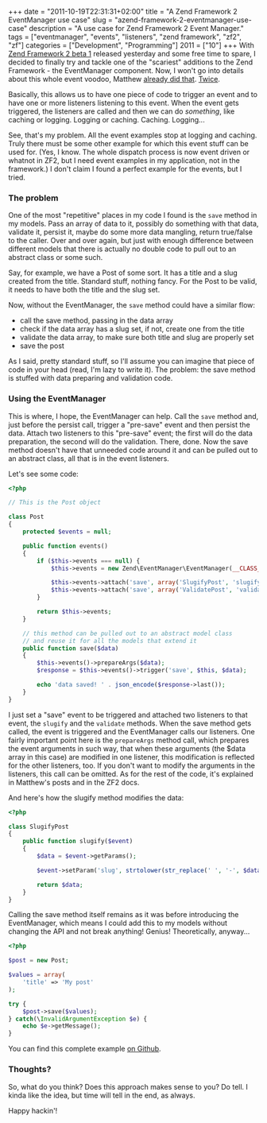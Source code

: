 +++
date = "2011-10-19T22:31:31+02:00"
title = "A Zend Framework 2 EventManager use case"
slug = "azend-framework-2-eventmanager-use-case"
description = "A use case for Zend Framework 2 Event Manager."
tags = ["eventmanager", "events", "listeners", "zend framework", "zf2", "zf"]
categories = ["Development", "Programming"]
2011 = ["10"]
+++
With <a href="http://framework.zend.com/zf2/blog/entry/Zend-Framework-2-0-0beta1-Released">Zend Framework 2 beta 1</a> released yesterday and some free time to spare, I decided to finally try and tackle one of the "scariest" additions to the Zend Framework - the EventManager component. Now, I won't go into details about this whole event voodoo, Matthew <a href="http://weierophinney.net/matthew/archives/251-Aspects,-Filters,-and-Signals,-Oh,-My!.html">already did that</a>. <a href="http://weierophinney.net/matthew/archives/266-Using-the-ZF2-EventManager.html">Twice</a>.

Basically, this allows us to have one piece of code to trigger an event and to have one or more listeners listening to this event. When the event gets triggered, the listeners are called and then we can do *something*, like caching or logging. Logging or caching. Caching. Logging...

See, that's my problem. All the event examples stop at logging and caching. Truly there must be some other example for which this event stuff can be used for. (Yes, I know. The whole dispatch process is now event driven or whatnot in ZF2, but I need event examples in my application, not in the framework.) I don't claim I found a perfect example for the events, but I tried.

<h3>The problem</h3>

One of the most "repetitive" places in my code I found is the <code>save</code> method in my models. Pass an array of data to it, possibly do something with that data, validate it, persist it, maybe do some more data mangling, return true/false to the caller. Over and over again, but just with enough difference between different models that there is actually no double code to pull out to an abstract class or some such.

Say, for example, we have a Post of some sort. It has a title and a slug created from the title. Standard stuff, nothing fancy. For the Post to be valid, it needs to have both the title and the slug set.

Now, without the EventManager, the <code>save</code> method could have a similar flow:

<ul>
<li>call the save method, passing in the data array</li>
<li>check if the data array has a slug set, if not, create one from the title</li>
<li>validate the data array, to make sure both title and slug are properly set</li>
<li>save the post</li>
</ul>

As I said, pretty standard stuff, so I'll assume you can imagine that piece of code in your head (read, I'm lazy to write it). The problem: the save method is stuffed with data preparing and validation code.

<h3>Using the EventManager</h3>

This is where, I hope, the EventManager can help. Call the <code>save</code> method and, just before the persist call, trigger a "pre-save" event and then persist the data. Attach two listeners to this "pre-save" event; the first will do the data preparation, the second will do the validation. There, done. Now the save method doesn't have that unneeded code around it and can be pulled out to an abstract class, all that is in the event listeners.

Let's see some code:

``` php
<?php

// This is the Post object

class Post
{
    protected $events = null;

    public function events()
    {
        if ($this->events === null) {
            $this->events = new Zend\EventManager\EventManager(__CLASS__);

            $this->events->attach('save', array('SlugifyPost', 'slugify'), 100);
            $this->events->attach('save', array('ValidatePost', 'validate'), 90);
        }

        return $this->events;
    }

    // this method can be pulled out to an abstract model class
    // and reuse it for all the models that extend it
    public function save($data)
    {
        $this->events()->prepareArgs($data);
        $response = $this->events()->trigger('save', $this, $data);

        echo 'data saved! ' . json_encode($response->last());
    }
}
```
I just set a "save" event to be triggered and attached two listeners to that event, the <code>slugify</code> and the <code>validate</code> methods. When the save method gets called, the event is triggered and the EventManager calls our listeners. One fairly important point here is the <code>prepareArgs</code> method call, which prepares the event arguments in such way, that when these arguments (the $data array in this case) are modified in one listener, this modification is reflected for the other listeners, too. If you don't want to modify the arguments in the listeners, this call can be omitted. As for the rest of the code, it's explained in Matthew's posts and in the ZF2 docs.

And here's how the slugify method modifies the data:

``` php
<?php

class SlugifyPost
{
    public function slugify($event)
    {
        $data = $event->getParams();

        $event->setParam('slug', strtolower(str_replace(' ', '-', $data['title'])));

        return $data;
    }
}
```
Calling the save method itself remains as it was before introducing the EventManager, which means I could add this to my models without changing the API and not break anything! Genius! Theoretically, anyway...

``` php
<?php

$post = new Post;

$values = array(
    'title' => 'My post'
);

try {
    $post->save($values);
} catch(\InvalidArgumentException $e) {
    echo $e->getMessage();
}
```
You can find this complete example <a href="https://github.com/robertbasic/blog-examples/blob/master/zf2-event-manager/index.php">on Github</a>.

<h3>Thoughts?</h3>

So, what do you think? Does this approach makes sense to you? Do tell. I kinda like the idea, but time will tell in the end, as always.

Happy hackin'!
